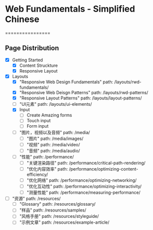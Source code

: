 # Web Fundamentals - Simplified Chinese

================

## Page Distribution

- [x] Getting Started 
  - [x] Content Struckture
  - [x] Responsive Layout
- [x] Layouts
    - [x] "Responsive Web Design Fundamentals"
      path: /layouts/rwd-fundamentals/
    - [x] "Responsive Web Deisgn Patterns"
      path: /layouts/rwd-patterns/
    - [x] "Responsive Layout Patterns"
      path: /layouts/layout-patterns/
    - [ ] "UI元素"
      path: /layouts/ui-elements/
  - [x] Input
    - [ ] Create Amazing forms
    - [ ] Touch input
    - [ ] Form input
  - [ ] "图片，视频以及音频"
    path: /media/
    - [ ] "图片"
      path: /media/images/
    - [ ] "视频"
      path: /media/video/
    - [ ] "音频"
      path: /media/audio/
  - [ ] "性能"
    path: /performance/
      - [ ] "关键渲染路径"
        path: /performance/critical-path-rendering/
      - [ ] "优化内容效率"
        path: /performance/optimizing-content-efficiency/
      - [ ] "优化网络"
        path: /performance/optimizing-networking/
      - [ ] "优化互动性"
        path: /performance/optimizing-interactivity/
      - [ ] "测量性能"
        path: /performance/measuring-performance/
- [ ] "资源"
  path: /resources/
  - [ ] "Glossary"
    path: /resources/glossary/
  - [ ] "样品"
    path: /resources/samples/
  - [ ] "风格手册"
    path: /resources/styleguide/
  - [ ] "示例文章"
    path: /resources/example-article/
